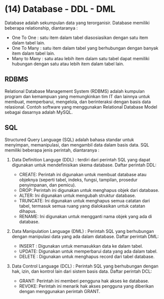 # (14) Database - DDL - DML

Database adalah sekumpulan data yang terorganisir. Database memiliki beberapa relationship, diantaranya :
- One To One : satu item dalam tabel diasosiasikan dengan satu item dalam tabel lain.
- One To Many : satu item dalam tabel yang berhubungan dengan banyak item dalam tabel lain.
- Many to Many : satu atau lebih item dalam satu tabel dapat memiliki hubungan dengan satu atau lebih item dalam tabel lain.

## RDBMS
Relational Database Management System (RDBMS) adalah kumpulan program dan kemampuan yang memungkinkan tim IT dan lainnya untuk membuat, memperbarui, mengelola, dan berinteraksi dengan basis data relasional. Contoh software yang menggunakan Relational Database Model sebagai dasarnya adalah MySQL.

## SQL
Structured Query Language (SQL) adalah bahasa standar untuk menyimpan, memanipulasi, dan mengambil data dalam basis data. SQL memiliki beberapa jenis perintah, diantaranya :
1. Data Definition Languge (DDL) : terdiri dari perintah SQL yang dapat digunakan untuk mendefinisikan skema database. Daftar perintah DDL:
    - CREATE: Perintah ini digunakan untuk membuat database atau objeknya (seperti tabel, indeks, fungsi, tampilan, prosedur penyimpanan, dan pemicu).
    - DROP: Perintah ini digunakan untuk menghapus objek dari database.
    - ALTER: Ini digunakan untuk mengubah struktur database.
    - TRUNCATE: Ini digunakan untuk menghapus semua catatan dari tabel, termasuk semua ruang yang dialokasikan untuk catatan dihapus.
    - RENAME: Ini digunakan untuk mengganti nama objek yang ada di database.

2. Data Manipulation Language (DML) : Perintah SQL yang berhubungan dengan manipulasi data yang ada dalam database. Daftar perintah DML:
    - INSERT : Digunakan untuk memasukkan data ke dalam tabel.
    - UPDATE: Digunakan untuk memperbarui data yang ada dalam tabel.
    - DELETE : Digunakan untuk menghapus record dari tabel database.

3. Data Control Language (DCL) : Perintah SQL yang berhubungan dengan hak, izin, dan kontrol lain dari sistem basis data. Daftar perintah DCL:
    - GRANT: Perintah ini memberi pengguna hak akses ke database.
    - REVOKE: Perintah ini menarik hak akses pengguna yang diberikan dengan menggunakan perintah GRANT.